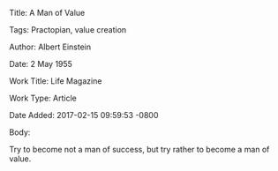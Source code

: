 Title:  A Man of Value

Tags:   Practopian, value creation

Author: Albert Einstein

Date:   2 May 1955

Work Title: Life Magazine

Work Type: Article

Date Added: 2017-02-15 09:59:53 -0800

Body: 

Try to become not a man of success, but try rather to become a man of value.

